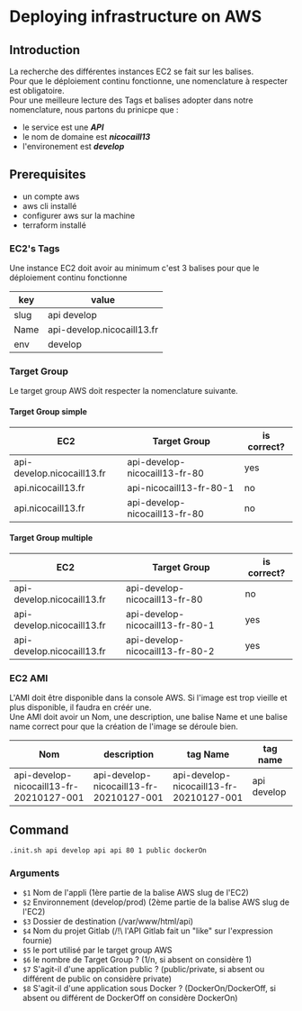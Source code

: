 # Deploying infrastructure on AWS

## Introduction
La recherche des différentes instances EC2 se fait sur les balises.  
Pour que le déploiement continu fonctionne, une nomenclature à respecter est obligatoire.  
Pour une meilleure lecture des Tags et balises adopter dans notre nomenclature, nous partons du prinicpe que :
* le service est une ***API***
* le nom de domaine est ***nicocaill13***
* l'environement est ***develop***

## Prerequisites
* un compte aws
* aws cli installé 
* configurer aws sur la machine
* terraform installé

### EC2's Tags
Une instance EC2 doit avoir au minimum c'est 3 balises pour que le déploiement continu fonctionne

| key | value | 
| ------------ | ----------- | 
|slug | api develop |
|Name | api-develop.nicocaill13.fr |
|env | develop | 


### Target Group
Le target group AWS doit respecter la nomenclature suivante.

#### Target Group simple
| EC2 | Target Group | is correct? |
| ------------ | ----------- | -----------|
|api-develop.nicocaill13.fr | api-develop-nicocaill13-fr-80 | yes |
|api.nicocaill13.fr | api-nicocaill13-fr-80-1 | no |
|api.nicocaill13.fr | api-develop-nicocaill13-fr-80 | no |

#### Target Group multiple
| EC2 | Target Group | is correct? |
| ------------ | ----------- | -----------|
|api-develop.nicocaill13.fr | api-develop-nicocaill13-fr-80 | no |
|api-develop.nicocaill13.fr | api-develop-nicocaill13-fr-80-1 | yes |
|api-develop.nicocaill13.fr | api-develop-nicocaill13-fr-80-2 | yes |


### EC2 AMI

L'AMI doit être disponible dans la console AWS. Si l'image est trop vieille et plus disponible, il faudra en créér une.    
Une AMI doit avoir un Nom, une description, une balise Name et une balise name correct pour que la création de l'image se déroule bien.

| Nom | description | tag Name | tag name |
| ------------ | ------------ | ------------ | ------------ | 
|api-develop-nicocaill13-fr-20210127-001 | api-develop-nicocaill13-fr-20210127-001 | api-develop-nicocaill13-fr-20210127-001 | api develop|

## Command
```shell script
.init.sh api develop api api 80 1 public dockerOn 
```

### Arguments
* `$1` Nom de l'appli (1ère partie de la balise AWS slug de l'EC2)
* `$2` Environnement (develop/prod) (2ème partie de la balise AWS slug de l'EC2)
* `$3` Dossier de destination (/var/www/html/api)
* `$4` Nom du projet Gitlab (/!\ l'API Gitlab fait un "like" sur l'expression fournie)
* `$5` le port utilisé par le target group AWS
* `$6` le nombre de Target Group ? (1/n, si absent on considère 1)
* `$7` S'agit-il d'une application public ? (public/private, si absent ou différent de public on considère private)
* `$8` S'agit-il d'une application sous Docker ? (DockerOn/DockerOff, si absent ou différent de DockerOff on considère DockerOn)